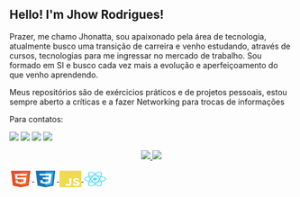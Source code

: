 ## Hello! I'm Jhow Rodrigues!
Prazer, me chamo Jhonatta, sou apaixonado pela área de tecnologia, atualmente busco uma transição de carreira e venho estudando, através de cursos, tecnologias para me ingressar no mercado de trabalho. Sou formado em SI e busco cada vez mais a evolução e aperfeiçoamento do que venho aprendendo.

Meus repositórios são de exércicios práticos e de projetos pessoais, estou sempre aberto a críticas e a fazer Networking para trocas de informações

Para contatos:

  <a href="https://www.instagram.com/jhowrod/" target="_blank"><img src="https://img.shields.io/badge/-Instagram-%23E4405F?style=for-the-badge&logo=instagram&logoColor=white" target="_blank"></a>
  <a href = "mailto:jhonatta_rodrigues@hotmail.com"><img src="https://img.shields.io/badge/-Gmail-%23333?style=for-the-badge&logo=gmail&logoColor=white" target="_blank"></a>
  <a href="https://www.linkedin.com/in/jhonatta-rodrigues-a43295109/" target="_blank"><img src="https://img.shields.io/badge/-LinkedIn-%230077B5?style=for-the-badge&logo=linkedin&logoColor=white" target="_blank"></a> 
<a href="hhttps://discordapp.com/users/470251482629931008" target="_blank"><img src="https://img.shields.io/badge/Discord-7289DA?style=for-the-badge&logo=discord&logoColor=white"></a>

  
<div align="center">
  <a href="https://github.com/JhowRodrigues2">
  <img height="150em" src="https://github-readme-stats.vercel.app/api?username=JhowRodrigues2&show_icons=true&theme=dracula&include_all_commits=true&count_private=true"/>
  <img height="150em" src="https://github-readme-stats.vercel.app/api/top-langs/?username=JhowRodrigues2&layout=compact&langs_count=7&theme=dracula"/>
</div>


<div style="display: inline_block"><br>
  <img align="center" alt="Jhow-HTML" height="30" width="40" src="https://raw.githubusercontent.com/devicons/devicon/master/icons/html5/html5-original.svg">
  <img align="center" alt="Jhow-CSS" height="30" width="40" src="https://raw.githubusercontent.com/devicons/devicon/master/icons/css3/css3-original.svg">
  <img align="center" alt="Jhow-Js" height="30" width="40" src="https://raw.githubusercontent.com/devicons/devicon/master/icons/javascript/javascript-plain.svg">
  <img align="center" alt="Jhow-React" height="30" width="40" src="https://raw.githubusercontent.com/devicons/devicon/master/icons/react/react-original.svg">





